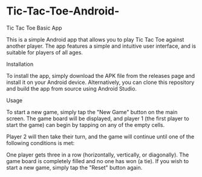 # Tic-Tac-Toe-Android-

Tic Tac Toe Basic App

This is a simple Android app that allows you to play Tic Tac Toe against another player. The app features a simple and intuitive user interface, and is suitable for players of all ages.

Installation

To install the app, simply download the APK file from the releases page and install it on your Android device. Alternatively, you can clone this repository and build the app from source using Android Studio.

Usage

To start a new game, simply tap the "New Game" button on the main screen. The game board will be displayed, and player 1 (the first player to start the game) can begin by tapping on any of the empty cells.

Player 2 will then take their turn, and the game will continue until one of the following conditions is met:

One player gets three in a row (horizontally, vertically, or diagonally).
The game board is completely filled and no one has won (a tie).
If you wish to start a new game, simply tap the "Reset" button again.
